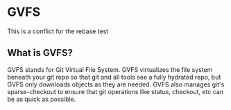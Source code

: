 # GVFS

This is a conflict for the rebase test

## What is GVFS?

GVFS stands for Git Virtual File System. GVFS virtualizes the file system beneath your git repo so that git and all tools
see a fully hydrated repo, but GVFS only downloads objects as they are needed. GVFS also manages git's sparse-checkout
to ensure that git operations like status, checkout, etc can be as quick as possible.

